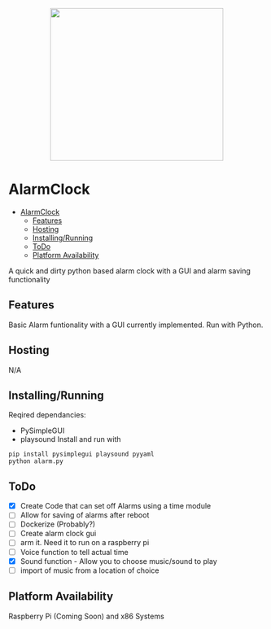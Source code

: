 <p align="center">
  <img width="340" height="300" src="./images/Alarm_Clock.png">
</p>

# AlarmClock

- [AlarmClock](#AlarmClock)
  - [Features](#Features)
  - [Hosting](#Hosting)
  - [Installing/Running](#Installing/Running)
  - [ToDo](#ToDo)
  - [Platform Availability](#Platform-Availability)
      
A quick and dirty python based alarm clock with a GUI and alarm saving functionality

## Features
Basic Alarm funtionality with a GUI currently implemented. Run with Python.

## Hosting
N/A

## Installing/Running
Reqired dependancies: 
- PySimpleGUI
- playsound
Install and run with

```
pip install pysimplegui playsound pyyaml
python alarm.py
```

## ToDo

 - [x] Create Code that can set off Alarms using a time module
 - [ ] Allow for saving of alarms after reboot
 - [ ] Dockerize (Probably?)
 - [ ] Create alarm clock gui
 - [ ] arm it. Need it to run on a raspberry pi
 - [ ] Voice function to tell actual time
 - [x] Sound function - Allow you to choose music/sound to play
 - [ ] import of music from a location of choice 

## Platform Availability

Raspberry Pi (Coming Soon) and x86 Systems 